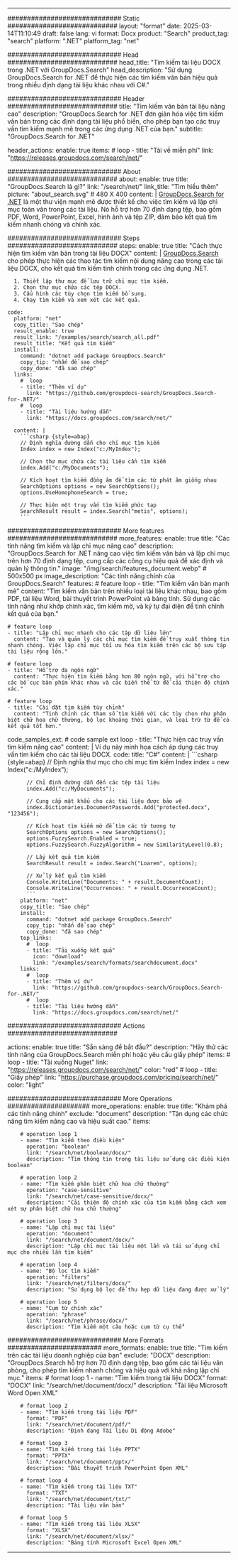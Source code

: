 
---
############################# Static ############################
layout: "format"
date:  2025-03-14T11:10:49
draft: false
lang: vi
format: Docx
product: "Search"
product_tag: "search"
platform: ".NET"
platform_tag: "net"

############################# Head ############################
head_title: "Tìm kiếm tài liệu DOCX trong .NET với GroupDocs.Search"
head_description: "Sử dụng GroupDocs.Search for .NET để thực hiện các tìm kiếm văn bản hiệu quả trong nhiều định dạng tài liệu khác nhau với C#."

############################# Header ############################
title: "Tìm kiếm văn bản tài liệu nâng cao" 
description: "GroupDocs.Search for .NET đơn giản hóa việc tìm kiếm văn bản trong các định dạng tài liệu phổ biến, cho phép bạn tạo các truy vấn tìm kiếm mạnh mẽ trong các ứng dụng .NET của bạn."
subtitle: "GroupDocs.Search for .NET" 

header_actions:
  enable: true
  items:
    #  loop
    - title: "Tải về miễn phí"
      link: "https://releases.groupdocs.com/search/net/"
      
############################# About ############################
about:
    enable: true
    title: "GroupDocs.Search là gì?"
    link: "/search/net/"
    link_title: "Tìm hiểu thêm"
    picture: "about_search.svg" # 480 X 400
    content: |
       [GroupDocs.Search for .NET](/search/net/) là một thư viện mạnh mẽ được thiết kế cho việc tìm kiếm và lập chỉ mục toàn văn trong các tài liệu. Nó hỗ trợ hơn 70 định dạng tệp, bao gồm PDF, Word, PowerPoint, Excel, hình ảnh và tệp ZIP, đảm bảo kết quả tìm kiếm nhanh chóng và chính xác.

############################# Steps ############################
steps:
    enable: true
    title: "Cách thực hiện tìm kiếm văn bản trong tài liệu DOCX"
    content: |
      [GroupDocs.Search](/search/net/) cho phép thực hiện các thao tác tìm kiếm nội dung nâng cao trong các tài liệu DOCX, cho kết quả tìm kiếm tinh chỉnh trong các ứng dụng .NET.
      
      1. Thiết lập thư mục để lưu trữ chỉ mục tìm kiếm.
      2. Chọn thư mục chứa các tệp DOCX.
      3. Cấu hình các tùy chọn tìm kiếm bổ sung.
      4. Chạy tìm kiếm và xem xét các kết quả.
   
    code:
      platform: "net"
      copy_title: "Sao chép"
      result_enable: true
      result_link: "/examples/search/search_all.pdf"
      result_title: "Kết quả tìm kiếm"
      install:
        command: "dotnet add package GroupDocs.Search"
        copy_tip: "nhấn để sao chép"
        copy_done: "đã sao chép"
      links:
        #  loop
        - title: "Thêm ví dụ"
          link: "https://github.com/groupdocs-search/GroupDocs.Search-for-.NET/"
        #  loop
        - title: "Tài liệu hướng dẫn"
          link: "https://docs.groupdocs.com/search/net/"
          
      content: |
        ```csharp {style=abap}
        // Định nghĩa đường dẫn cho chỉ mục tìm kiếm
        Index index = new Index("c:/MyIndex");

        // Chọn thư mục chứa các tài liệu cần tìm kiếm
        index.Add("c:/MyDocuments");

        // Kích hoạt tìm kiếm đồng âm để tìm các từ phát âm giống nhau
        SearchOptions options = new SearchOptions();
        options.UseHomophoneSearch = true;

        // Thực hiện một truy vấn tìm kiếm phức tạp
        SearchResult result = index.Search("metis", options);
        ```            

############################# More features ############################
more_features:
  enable: true
  title: "Các tính năng tìm kiếm và lập chỉ mục nâng cao"
  description: "GroupDocs.Search for .NET nâng cao việc tìm kiếm văn bản và lập chỉ mục trên hơn 70 định dạng tệp, cung cấp các công cụ hiệu quả để xác định và quản lý thông tin."
  image: "/img/search/features_document.webp" # 500x500 px
  image_description: "Các tính năng chính của GroupDocs.Search"
  features:
    # feature loop
    - title: "Tìm kiếm văn bản mạnh mẽ"
      content: "Tìm kiếm văn bản trên nhiều loại tài liệu khác nhau, bao gồm PDF, tài liệu Word, bài thuyết trình PowerPoint và bảng tính. Sử dụng các tính năng như khớp chính xác, tìm kiếm mờ, và ký tự đại diện để tinh chỉnh kết quả của bạn."

    # feature loop
    - title: "Lập chỉ mục nhanh cho các tập dữ liệu lớn"
      content: "Tạo và quản lý các chỉ mục tìm kiếm để truy xuất thông tin nhanh chóng. Việc lập chỉ mục tối ưu hóa tìm kiếm trên các bộ sưu tập tài liệu rộng lớn."

    # feature loop
    - title: "Hỗ trợ đa ngôn ngữ"
      content: "Thực hiện tìm kiếm bằng hơn 80 ngôn ngữ, với hỗ trợ cho các bố cục bàn phím khác nhau và các biến thể từ để cải thiện độ chính xác."

    # feature loop
    - title: "Cài đặt tìm kiếm tùy chỉnh"
      content: "Tinh chỉnh các tham số tìm kiếm với các tùy chọn như phân biệt chữ hoa chữ thường, bộ lọc khoảng thời gian, và loại trừ từ để có kết quả tốt hơn."
      
  code_samples_ext:
    # code sample ext loop
    - title: "Thực hiện các truy vấn tìm kiếm nâng cao"
      content: |
        Ví dụ này minh họa cách áp dụng các truy vấn tìm kiếm cho các tài liệu DOCX.
      code:
        title: "C#"
        content: |
          ```csharp {style=abap}
          // Định nghĩa thư mục cho chỉ mục tìm kiếm
          Index index = new Index("c:/MyIndex");
              
          // Chỉ định đường dẫn đến các tệp tài liệu
          index.Add("c:/MyDocuments");

          // Cung cấp mật khẩu cho các tài liệu được bảo vệ
          index.Dictionaries.DocumentPasswords.Add("protected.docx", "123456");

          // Kích hoạt tìm kiếm mờ để tìm các từ tương tự
          SearchOptions options = new SearchOptions();
          options.FuzzySearch.Enabled = true;
          options.FuzzySearch.FuzzyAlgorithm = new SimilarityLevel(0.8);

          // Lấy kết quả tìm kiếm
          SearchResult result = index.Search("Loarem", options);
          
          // Xử lý kết quả tìm kiếm
          Console.WriteLine("Documents: " + result.DocumentCount);
          Console.WriteLine("Occurrences: " + result.OccurrenceCount);
          ```
        platform: "net"
        copy_title: "Sao chép"
        install:
          command: "dotnet add package GroupDocs.Search"
          copy_tip: "nhấn để sao chép"
          copy_done: "đã sao chép"
        top_links:
          #  loop
          - title: "Tải xuống kết quả"
            icon: "download"
            link: "/examples/search/formats/searchdocument.docx"
        links:
          #  loop
          - title: "Thêm ví dụ"
            link: "https://github.com/groupdocs-search/GroupDocs.Search-for-.NET/"
          #  loop
          - title: "Tài liệu hướng dẫn"
            link: "https://docs.groupdocs.com/search/net/"
            

            


############################# Actions ############################

actions:
  enable: true
  title: "Sẵn sàng để bắt đầu?"
  description: "Hãy thử các tính năng của GroupDocs.Search miễn phí hoặc yêu cầu giấy phép"
  items:
    #  loop
    - title: "Tải xuống Nuget"
      link: "https://releases.groupdocs.com/search/net/"
      color: "red"
        #  loop
    - title: "Giấy phép"
      link: "https://purchase.groupdocs.com/pricing/search/net/"
      color: "light"


############################# More Operations #####################
more_operations:
    enable: true
    title: "Khám phá các tính năng chính"
    exclude: "document"
    description: "Tận dụng các chức năng tìm kiếm nâng cao và hiệu suất cao."
    items: 
          
        # operation loop 1
        - name: "Tìm kiếm theo điều kiện"
          operation: "boolean"
          link: "/search/net/boolean/docx/"
          description: "Tìm thông tin trong tài liệu sử dụng các điều kiện boolean"

        # operation loop 2
        - name: "Tìm kiếm phân biệt chữ hoa chữ thường"
          operation: "case-sensitive"
          link: "/search/net/case-sensitive/docx/"
          description: "Cải thiện độ chính xác của tìm kiếm bằng cách xem xét sự phân biệt chữ hoa chữ thường"

        # operation loop 3
        - name: "Lập chỉ mục tài liệu"
          operation: "document"
          link: "/search/net/document/docx/"
          description: "Lập chỉ mục tài liệu một lần và tái sử dụng chỉ mục cho nhiều lần tìm kiếm"

        # operation loop 4
        - name: "Bộ lọc tìm kiếm"
          operation: "filters"
          link: "/search/net/filters/docx/"
          description: "Sử dụng bộ lọc để thu hẹp dữ liệu đang được xử lý"

        # operation loop 5
        - name: "Cụm từ chính xác"
          operation: "phrase"
          link: "/search/net/phrase/docx/"
          description: "Tìm kiếm một câu hoặc cụm từ cụ thể"
          
        
          
############################# More Formats ########################
more_formats:
    enable: true
    title: "Tìm kiếm trên các tài liệu doanh nghiệp của bạn"
    exclude: "DOCX"
    description: "GroupDocs.Search hỗ trợ hơn 70 định dạng tệp, bao gồm các tài liệu văn phòng, cho phép tìm kiếm nhanh chóng và hiệu quả với khả năng lập chỉ mục."
    items: 
        # format loop 1
        - name: "Tìm kiếm trong tài liệu DOCX"
          format: "DOCX"
          link: "/search/net/document/docx/"
          description: "Tài liệu Microsoft Word Open XML"
          
        # format loop 2
        - name: "Tìm kiếm trong tài liệu PDF"
          format: "PDF"
          link: "/search/net/document/pdf/"
          description: "Định dạng Tài liệu Di động Adobe"
          
        # format loop 3
        - name: "Tìm kiếm trong tài liệu PPTX"
          format: "PPTX"
          link: "/search/net/document/pptx/"
          description: "Bài thuyết trình PowerPoint Open XML"

        # format loop 4
        - name: "Tìm kiếm trong tài liệu TXT"
          format: "TXT"
          link: "/search/net/document/txt/"
          description: "Tài liệu văn bản"
          
        # format loop 5
        - name: "Tìm kiếm trong tài liệu XLSX"
          format: "XLSX"
          link: "/search/net/document/xlsx/"
          description: "Bảng tính Microsoft Excel Open XML"
  

---